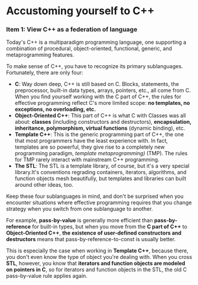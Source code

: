 # Accustoming yourself to C++

### Item 1:  View C++ as a federation of language

Today's C++ is a multiparadigm programming language, one supporting a combination of procedural, object-oriented, functional, generic, and metaprogramming features.

To make sense of C++, you have to recognize its primary sublanguages. Fortunately, there are only four:

* **C**: Way down deep, C++ is still based on C. Blocks, statements, the preprocessor, built-in data types, arrays, pointers, etc., all come from C. When you find yourself working with the C part of C++, the rules for effective programming reflect C's more limited scope: **no templates, no exceptions, no overloading, etc.**
* **Object-Oriented C++**: This part of C++ is what C with Classes was all about: **classes** (including constructors and destructors), **encapsulation, inheritance, polymorphism, virtual functions** (dynamic binding), etc. 
* **Template C++**: This is the generic programming part of C++, the one that most programmers have the least experience with. In fact, templates are so powerful, they give rise to a completely new programming paradigm, *template metaprogramming)* (TMP). The rules for TMP rarely interact with mainstream C++ programming.
* **The STL**: The STL is a template library, of course, but it's a very special library.It's conventions regrading containers, iterators, algorithms, and function objects mesh beautifully, but templates and libraries can built around other ideas, too.

Keep these four sublanguages in mind, and don't be surprised when you encounter situations where effective programming requires that you change strategy when you switch from one sublanguage to another.

For example, **pass-by-value** is generally more efficient than **pass-by-reference** for built-in types, but when you move from the **C part of C++** to **Object-Oriented C++**, **the existence of user-defined constructors and destructors** means that pass-by-reference-to-const is usually better.

This is especially the case when working in **Template C++**, because there, you don't even know the type of object you're dealing with. When you cross **STL**, however, you know that **iterators and function objects are modeled on pointers in C**, so for iterators and function objects in the STL, the old C pass-by-value rule applies again.